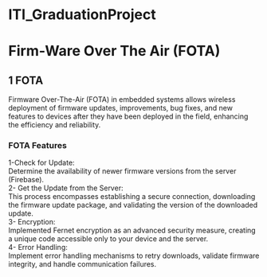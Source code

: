 # ITI_GraduationProject 
# Firm-Ware Over The Air (FOTA)
## 1 FOTA
Firmware Over-The-Air (FOTA) in embedded systems allows wireless deployment of firmware updates, improvements, bug fixes, and new features to devices after they have been deployed in the field, enhancing the efficiency and reliability.
### FOTA Features
1-Check for Update:<br />
Determine the availability of newer firmware versions from the server (Firebase).<br />
2- Get the Update from the Server:<br />
This process encompasses establishing a secure connection, downloading the firmware update package, and validating the version of the downloaded update.<br />
3- Encryption:<br />
Implemented Fernet encryption as an advanced security measure, creating a unique code accessible only to your device and the server.<br />
4- Error Handling:<br /> 
Implement error handling mechanisms to retry downloads, validate firmware integrity, and handle communication failures.<br />

